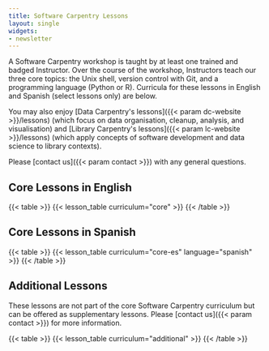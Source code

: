 ```yaml
---
title: Software Carpentry Lessons 
layout: single
widgets:
- newsletter
---
```


A Software Carpentry workshop is taught by at least one trained and badged Instructor. Over the course of the workshop, Instructors teach our three core topics: the Unix shell, version control with Git, and a programming language (Python or R). Curricula for these lessons in English and Spanish (select lessons only) are below.

You may also enjoy [Data Carpentry's lessons]({{< param dc-website >}}/lessons) (which focus on data organisation, cleanup, analysis, and visualisation) and [Library Carpentry's lessons]({{< param lc-website >}}/lessons) (which apply concepts of software development and data science to library contexts).

Please [contact us]({{< param contact >}}) with any general questions.

## Core Lessons in English

{{< table >}}
{{< lesson_table curriculum="core" >}}
{{< /table >}}

## Core Lessons in Spanish

{{< table >}}
{{< lesson_table curriculum="core-es" language="spanish" >}}
{{< /table >}}

## Additional Lessons

These lessons are not part of the core Software Carpentry curriculum but can be offered as supplementary lessons. Please [contact us]({{< param contact >}}) for more information.

{{< table >}}
{{< lesson_table curriculum="additional" >}}
{{< /table >}}

